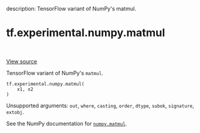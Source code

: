 description: TensorFlow variant of NumPy's matmul.

<div itemscope itemtype="http://developers.google.com/ReferenceObject">
<meta itemprop="name" content="tf.experimental.numpy.matmul" />
<meta itemprop="path" content="Stable" />
</div>

# tf.experimental.numpy.matmul

<!-- Insert buttons and diff -->

<table class="tfo-notebook-buttons tfo-api nocontent" align="left">

</table>

<a target="_blank" class="external" href="/code/stable/tensorflow/python/ops/numpy_ops/np_math_ops.py">View source</a>



TensorFlow variant of NumPy's `matmul`.


<pre class="devsite-click-to-copy prettyprint lang-py tfo-signature-link">
<code>tf.experimental.numpy.matmul(
    x1, x2
)
</code></pre>



<!-- Placeholder for "Used in" -->

Unsupported arguments: `out`, `where`, `casting`, `order`, `dtype`, `subok`, `signature`, `extobj`.

See the NumPy documentation for [`numpy.matmul`](https://numpy.org/doc/stable/reference/generated/numpy.matmul.html).